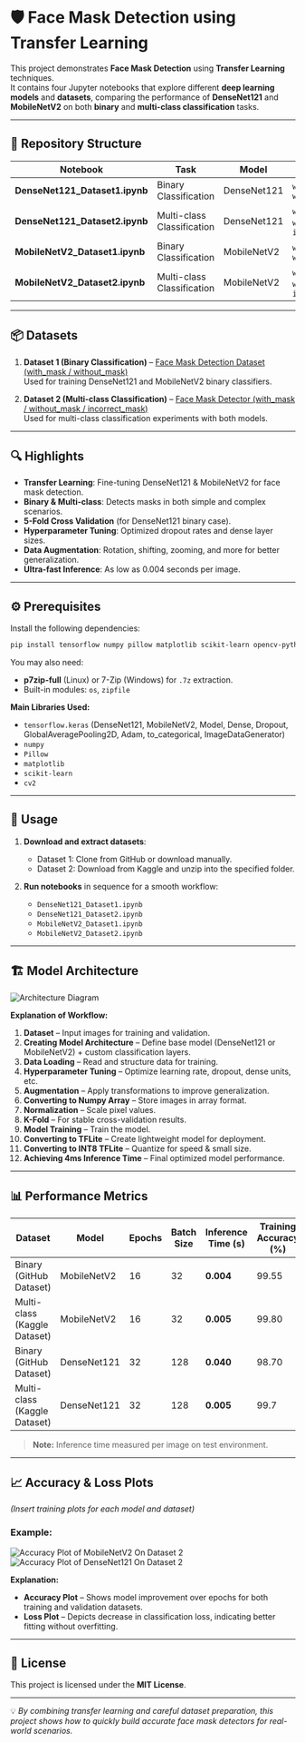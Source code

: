 # 🛡️ Face Mask Detection using Transfer Learning

This project demonstrates **Face Mask Detection** using **Transfer Learning** techniques.  
It contains four Jupyter notebooks that explore different **deep learning models** and **datasets**, comparing the performance of **DenseNet121** and **MobileNetV2** on both **binary** and **multi-class classification** tasks.

---

## 📂 Repository Structure

| Notebook | Task | Model | Classes |
|----------|------|-------|---------|
| **DenseNet121_Dataset1.ipynb** | Binary Classification | DenseNet121 | `with_mask`, `without_mask` |
| **DenseNet121_Dataset2.ipynb** | Multi-class Classification | DenseNet121 | `with_mask`, `without_mask`, `incorrect_mask` |
| **MobileNetV2_Dataset1.ipynb** | Binary Classification | MobileNetV2 | `with_mask`, `without_mask` |
| **MobileNetV2_Dataset2.ipynb** | Multi-class Classification | MobileNetV2 | `with_mask`, `without_mask`, `incorrect_mask` |

---

## 📦 Datasets

1. **Dataset 1 (Binary Classification)** – [Face Mask Detection Dataset (with_mask / without_mask)](https://github.com/chandrikadeb7/Face-Mask-Detection)  
   Used for training DenseNet121 and MobileNetV2 binary classifiers.

2. **Dataset 2 (Multi-class Classification)** – [Face Mask Detector (with_mask / without_mask / incorrect_mask)](https://www.kaggle.com/datasets/spandanpatnaik09/face-mask-detectormask-not-mask-incorrect-mask)  
   Used for multi-class classification experiments with both models.

---

## 🔍 Highlights

- **Transfer Learning**: Fine-tuning DenseNet121 & MobileNetV2 for face mask detection.
- **Binary & Multi-class**: Detects masks in both simple and complex scenarios.
- **5-Fold Cross Validation** (for DenseNet121 binary case).
- **Hyperparameter Tuning**: Optimized dropout rates and dense layer sizes.
- **Data Augmentation**: Rotation, shifting, zooming, and more for better generalization.
- **Ultra-fast Inference**: As low as 0.004 seconds per image.

---

## ⚙️ Prerequisites

Install the following dependencies:

```bash
pip install tensorflow numpy pillow matplotlib scikit-learn opencv-python
```

You may also need:

- **p7zip-full** (Linux) or 7-Zip (Windows) for `.7z` extraction.
- Built-in modules: `os`, `zipfile`

**Main Libraries Used:**
- `tensorflow.keras` (DenseNet121, MobileNetV2, Model, Dense, Dropout, GlobalAveragePooling2D, Adam, to_categorical, ImageDataGenerator)
- `numpy`
- `Pillow`
- `matplotlib`
- `scikit-learn`
- `cv2`

---

## 🚀 Usage

1. **Download and extract datasets**:
   - Dataset 1: Clone from GitHub or download manually.
   - Dataset 2: Download from Kaggle and unzip into the specified folder.

2. **Run notebooks** in sequence for a smooth workflow:
   - `DenseNet121_Dataset1.ipynb`
   - `DenseNet121_Dataset2.ipynb`
   - `MobileNetV2_Dataset1.ipynb`
   - `MobileNetV2_Dataset2.ipynb`

---

## 🏗 Model Architecture

![Architecture Diagram](docs/model_architecture.png)

**Explanation of Workflow:**

1. **Dataset** – Input images for training and validation.
2. **Creating Model Architecture** – Define base model (DenseNet121 or MobileNetV2) + custom classification layers.
3. **Data Loading** – Read and structure data for training.
4. **Hyperparameter Tuning** – Optimize learning rate, dropout, dense units, etc.
5. **Augmentation** – Apply transformations to improve generalization.
6. **Converting to Numpy Array** – Store images in array format.
7. **Normalization** – Scale pixel values.
8. **K-Fold** – For stable cross-validation results.
9. **Model Training** – Train the model.
10. **Converting to TFLite** – Create lightweight model for deployment.
11. **Converting to INT8 TFLite** – Quantize for speed & small size.
12. **Achieving 4ms Inference Time** – Final optimized model performance.

---

## 📊 Performance Metrics

| Dataset | Model | Epochs | Batch Size | Inference Time (s) | Training Accuracy (%) | Validation Accuracy (%) |
|---------|-------|--------|------------|--------------------|-----------------------|-------------------------|
| Binary (GitHub Dataset) | MobileNetV2 | 16 | 32  | **0.004** | 99.55 | 98.70 |
| Multi-class (Kaggle Dataset) | MobileNetV2 | 16 | 32  | **0.005** | 99.80 | 99.70 |
| Binary (GitHub Dataset) | DenseNet121 | 32 | 128 | **0.040** | 98.70 | 99.20 |
| Multi-class (Kaggle Dataset) | DenseNet121 | 32 | 128 | **0.005** | 99.7 | 99.6 |

> **Note:** Inference time measured per image on test environment.

---

## 📈 Accuracy & Loss Plots

*(Insert training plots for each model and dataset)*  

### Example:
![Accuracy Plot of MobileNetV2 On Dataset 2](docs/accuracy_plot.png)  
![Accuracy Plot of DenseNet121 On Dataset 2](docs/loss_plot.png)  

**Explanation:**  
- **Accuracy Plot** – Shows model improvement over epochs for both training and validation datasets.  
- **Loss Plot** – Depicts decrease in classification loss, indicating better fitting without overfitting.  


---

## 📜 License

This project is licensed under the **MIT License**.

---

💡 *By combining transfer learning and careful dataset preparation, this project shows how to quickly build accurate face mask detectors for real-world scenarios.*
